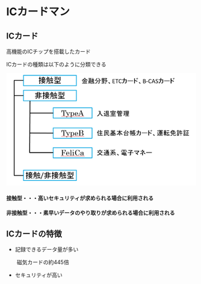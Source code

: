 # ICカードマン

## ICカード

高機能のICチップを搭載したカード

ICカードの種類は以下のように分類できる

![](../.gitbook/assets/ickdo.PNG)

#### 接触型・・・高いセキュリティが求められる場合に利用される

#### 非接触型・・・素早いデータのやり取りが求められる場合に利用される

## ICカードの特徴

* 記録できるデータ量が多い

　　磁気カードの約445倍

* セキュリティが高い



